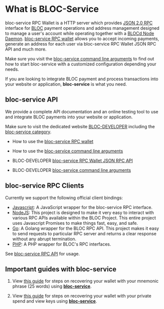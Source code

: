 # **What is BLOC-Service**

bloc-service RPC Wallet is a HTTP server which provides [JSON 2.0 RPC](../wallets/bloc-service-json-api.md) interface for [BLOC](https://bloc.money) payment operations and address management designed to manage a user's account while operating together with a [BLOCd Node Daemon](../service-operators/BLOCd-Overview.md). [bloc-service RPC wallet](../wallets/bloc-service-index.md) allows you to accept incoming payments, generate an address for each user via bloc-service RPC Wallet JSON RPC API and much more.

Make sure you visit the [bloc-service command line arguments](../wallets/bloc-service-command-line.md) to find out how to start bloc-service with a customized configuration depending your needs.

If you are looking to integrate BLOC payment and process transactions into your website or application, **bloc-service** is what you need.

## **bloc-service API**

We provide a complete API documentation and an online testing tool to use and integrate BLOC payments into your website or application.

Make sure to visit the dedicated website [BLOC-DEVELOPER](https://bloc-developer.com) including the [bloc-service category](https://bloc-developer.com/api_bloc-service?lang=english).

- How to use the [bloc-service RPC wallet](../wallets/bloc-service-json-api.md)

- How to use the [bloc-service command line arguments](../wallets/bloc-service-command-line.md)

- BLOC-DEVELOPER [bloc-service RPC Wallet JSON RPC API](https://bloc-developer.com/api_bloc-service/json)

- BLOC-DEVELOPER [bloc-service command line arguments](https://bloc-developer.com/api_bloc-service/cli_arguments)

## **bloc-service RPC Clients**

Currently we support the following official client bindings:

* [Javascript](https://github.com/furiousteam/bloc-rpc): A JavaScript wrapper for the bloc-service RPC interface.
* [NodeJS](https://www.npmjs.com/package/bloc-rpc): This project is designed to make it very easy to interact with various RPC APIs available within the BLOC Project. This entire project uses Javascript Promises to make things fast, easy, and safe.
* [Go](https://github.com/furiousteam/bloc-rpc-go): A Golang wrapper for the BLOC RPC API. This project makes it easy to send requests to particular RPC server and returns a clear response without any abrupt termination.
* [PHP](https://github.com/furiousteam/bloc-rpc-php): A PHP wrapper for BLOC's RPC interfaces.

See [bloc-service RPC API](wallet-rpc-api.md) for usage.

## **Important guides with bloc-service**

1. View [this guide](../wallets/bloc-service-command-line.md#using-your-mnemonic-seed) for steps on recovering your wallet with your mnemonic phrase (25 words) using **[bloc-service](../wallets/bloc-service-index.md)**.

2. View [this guide](../wallets/bloc-service-command-line.md#using-your-private-spend-key-and-view-key) for steps on recovering your wallet with your private spend and view keys using **[bloc-service](../wallets/bloc-service-index.md)**.